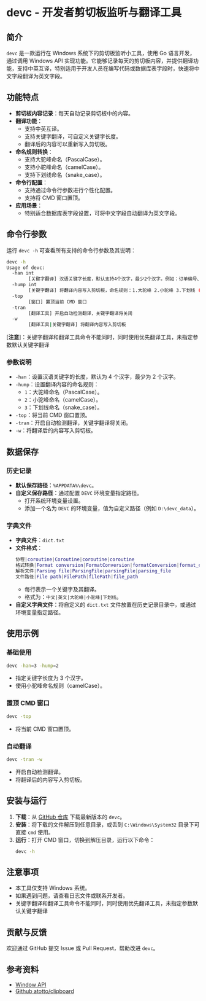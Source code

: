 # devc - 开发者剪切板监听与翻译工具

## 简介

`devc` 是一款运行在 Windows 系统下的剪切板监听小工具，使用 Go 语言开发，通过调用 Windows API
实现功能。它能够记录每天的剪切板内容，并提供翻译功能，支持中英互译，特别适用于开发人员在编写代码或数据库表字段时，快速将中文字段翻译为英文字段。

## 功能特点

- **剪切板内容记录**：每天自动记录剪切板中的内容。
- **翻译功能**：
    - 支持中英互译。
    - 支持关键字翻译，可自定义关键字长度。
    - 翻译后的内容可以重新写入剪切板。
- **命名规则转换**：
    - 支持大驼峰命名（PascalCase）。
    - 支持小驼峰命名（camelCase）。
    - 支持下划线命名（snake_case）。
- **命令行配置**：
    - 支持通过命令行参数进行个性化配置。
    - 支持将 CMD 窗口置顶。
- **应用场景**：
    - 特别适合数据库表字段设置，可将中文字段自动翻译为英文字段。

## 命令行参数

运行 `devc -h` 可查看所有支持的命令行参数及其说明：

```bash
devc -h
Usage of devc:
  -han int
        [关键字翻译] 汉语关键字长度，默认支持4个汉字，最少2个汉字。例如：订单编号、订单状态、创建时间 (default 4)
  -hump int
        [关键字翻译] 将翻译内容写入剪切板，命名规则：1.大驼峰 2.小驼峰 3.下划线 (default 1)
  -top
        [窗口] 置顶当前 CMD 窗口
  -tran
        [翻译工具] 开启自动检测翻译，关键字翻译将关闭
  -w
        [翻译工具|关键字翻译] 将翻译内容写入剪切板
```

[**注意**]：关键字翻译和翻译工具命令不能同时，同时使用优先翻译工具，未指定参数默认关键字翻译

### 参数说明

- `-han`：设置汉语关键字的长度，默认为 4 个汉字，最少为 2 个汉字。
- `-hump`：设置翻译内容的命名规则：
    - `1`：大驼峰命名（PascalCase）。
    - `2`：小驼峰命名（camelCase）。
    - `3`：下划线命名（snake_case）。
- `-top`：将当前 CMD 窗口置顶。
- `-tran`：开启自动检测翻译，关键字翻译将关闭。
- `-w`：将翻译后的内容写入剪切板。


## 数据保存

### 历史记录

- **默认保存路径**：`%APPDATA%\devc`。
- **自定义保存路径**：通过配置 `DEVC` 环境变量指定路径。
  - 打开系统环境变量设置。
  - 添加一个名为 `DEVC` 的环境变量，值为自定义路径（例如 `D:\devc_data`）。

### 字典文件

- **字典文件**：`dict.txt`
- **文件格式**：
  ```lua
  协程|coroutine|Coroutine|coroutine|coroutine
  格式转换|Format conversion|FormatConversion|formatConversion|format_conversion
  解析文件|Parsing file|ParsingFile|parsingFile|parsing_file
  文件路径|File path|FilePath|filePath|file_path
  ```
  - 每行表示一个关键字及其翻译。
  - 格式为：`中文|英文|大驼峰|小驼峰|下划线`。
- **自定义字典文件**：将自定义的 `dict.txt` 文件放置在历史记录目录中，或通过环境变量指定路径。

## 使用示例

### 基础使用

```bash
devc -han=3 -hump=2
```

- 指定关键字长度为 3 个汉字。
- 使用小驼峰命名规则（camelCase）。

### 置顶 CMD 窗口

```bash
devc -top
```

- 将当前 CMD 窗口置顶。

### 自动翻译

```bash
devc -tran -w
```

- 开启自动检测翻译。
- 将翻译后的内容写入剪切板。

## 安装与运行

1. **下载**：从 [GitHub 仓库](https://github.com/systemmin/devc) 下载最新版本的 `devc`。
2. **安装**：将下载的文件解压到任意目录，或丢到 `C:\Windows\System32` 目录下可直接 `cmd` 使用。
3. **运行**：打开 CMD 窗口，切换到解压目录，运行以下命令：
   ```bash
   devc -h
   ```

## 注意事项

- 本工具仅支持 Windows 系统。
- 如果遇到问题，请查看日志文件或联系开发者。
- 关键字翻译和翻译工具命令不能同时，同时使用优先翻译工具，未指定参数默认关键字翻译

## 贡献与反馈

欢迎通过 GitHub 提交 Issue 或 Pull Request，帮助改进 `devc`。

## 参考资料

- [Window API](https://learn.microsoft.com/zh-cn/windows/win32/api/winuser/nf-winuser-openclipboard)
- [Github atotto/clipboard](https://github.com/atotto/clipboard/blob/master/clipboard_windows.go)